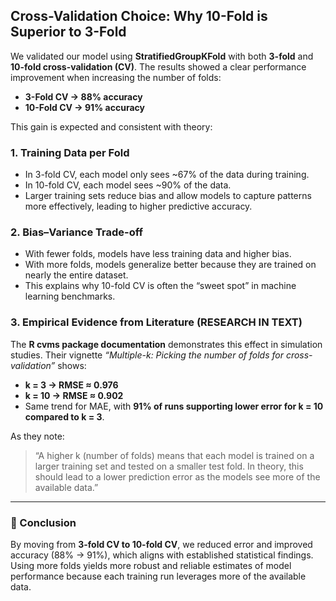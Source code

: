 ## Cross-Validation Choice: Why 10-Fold is Superior to 3-Fold  

We validated our model using **StratifiedGroupKFold** with both **3-fold** and **10-fold cross-validation (CV)**. The results showed a clear performance improvement when increasing the number of folds:  

- **3-Fold CV → 88% accuracy**  
- **10-Fold CV → 91% accuracy**  

This gain is expected and consistent with theory:  

### 1. Training Data per Fold  
- In 3-fold CV, each model only sees ~67% of the data during training.  
- In 10-fold CV, each model sees ~90% of the data.  
- Larger training sets reduce bias and allow models to capture patterns more effectively, leading to higher predictive accuracy.  

### 2. Bias–Variance Trade-off  
- With fewer folds, models have less training data and higher bias.  
- With more folds, models generalize better because they are trained on nearly the entire dataset.  
- This explains why 10-fold CV is often the “sweet spot” in machine learning benchmarks.  

### 3. Empirical Evidence from Literature  (RESEARCH IN TEXT)
The **R cvms package documentation** demonstrates this effect in simulation studies. Their vignette *“Multiple-k: Picking the number of folds for cross-validation”* shows:  

- **k = 3 → RMSE ≈ 0.976**  
- **k = 10 → RMSE ≈ 0.902**  
- Same trend for MAE, with **91% of runs supporting lower error for k = 10 compared to k = 3**.  

As they note:  
> “A higher k (number of folds) means that each model is trained on a larger training set and tested on a smaller test fold. In theory, this should lead to a lower prediction error as the models see more of the available data.”  

---

### 📌 Conclusion  
By moving from **3-fold CV to 10-fold CV**, we reduced error and improved accuracy (88% → 91%), which aligns with established statistical findings. Using more folds yields more robust and reliable estimates of model performance because each training run leverages more of the available data.  
